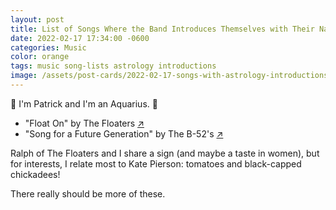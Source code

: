 ```yaml
---
layout: post
title: List of Songs Where the Band Introduces Themselves with Their Names and Astrological Signs
date: 2022-02-17 17:34:00 -0600
categories: Music
color: orange
tags: music song-lists astrology introductions
image: /assets/post-cards/2022-02-17-songs-with-astrology-introductions.jpg
---
```


🎵 I'm Patrick and I'm an Aquarius. 🎵
<!--more-->

- "Float On" by The Floaters [↗](https://tidal.com/browse/track/35689494)
- "Song for a Future Generation" by The B-52's [↗](https://tidal.com/browse/track/35051911)

Ralph of The Floaters and I share a sign (and maybe a taste in women), but for interests, I relate most to Kate Pierson: tomatoes and black-capped chickadees!

There really should be more of these.
